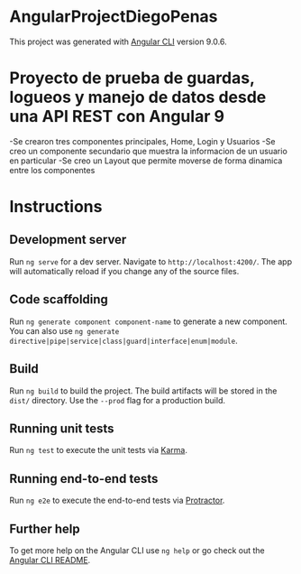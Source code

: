 # AngularProjectDiegoPenas

This project was generated with [Angular CLI](https://github.com/angular/angular-cli) version 9.0.6.



# Proyecto de prueba de guardas, logueos y manejo de datos desde una API REST con Angular 9

-Se crearon tres componentes principales, Home, Login y  Usuarios
-Se creo un componente secundario que muestra la informacion de un usuario en particular
-Se creo un Layout que permite moverse de forma dinamica entre los componentes




# Instructions

## Development server

Run `ng serve` for a dev server. Navigate to `http://localhost:4200/`. The app will automatically reload if you change any of the source files.

## Code scaffolding

Run `ng generate component component-name` to generate a new component. You can also use `ng generate directive|pipe|service|class|guard|interface|enum|module`.

## Build

Run `ng build` to build the project. The build artifacts will be stored in the `dist/` directory. Use the `--prod` flag for a production build.

## Running unit tests

Run `ng test` to execute the unit tests via [Karma](https://karma-runner.github.io).

## Running end-to-end tests

Run `ng e2e` to execute the end-to-end tests via [Protractor](http://www.protractortest.org/).

## Further help

To get more help on the Angular CLI use `ng help` or go check out the [Angular CLI README](https://github.com/angular/angular-cli/blob/master/README.md).
